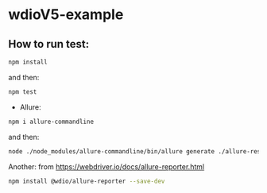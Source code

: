 # wdioV5-example

## How to run test: 

```bash
npm install
```

and then:

```bash
npm test
```

+ Allure:

```bash
npm i allure-commandline
```

and then:

```bash
node ./node_modules/allure-commandline/bin/allure generate ./allure-results && allure open
```



Another:
from https://webdriver.io/docs/allure-reporter.html
```bash
npm install @wdio/allure-reporter --save-dev
```
